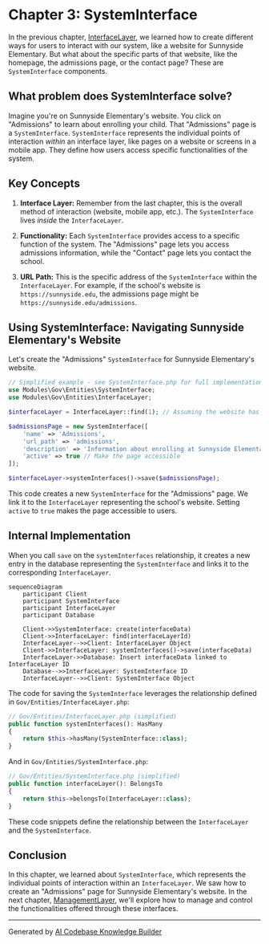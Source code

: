 # Chapter 3: SystemInterface

In the previous chapter, [InterfaceLayer](02_interfacelayer.md), we learned how to create different ways for users to interact with our system, like a website for Sunnyside Elementary.  But what about the specific parts of that website, like the homepage, the admissions page, or the contact page?  These are `SystemInterface` components.

## What problem does SystemInterface solve?

Imagine you're on Sunnyside Elementary's website. You click on "Admissions" to learn about enrolling your child.  That "Admissions" page is a `SystemInterface`.  `SystemInterface` represents the individual points of interaction *within* an interface layer, like pages on a website or screens in a mobile app.  They define how users access specific functionalities of the system.

## Key Concepts

1. **Interface Layer:**  Remember from the last chapter, this is the overall method of interaction (website, mobile app, etc.).  The `SystemInterface` lives *inside* the `InterfaceLayer`.

2. **Functionality:** Each `SystemInterface` provides access to a specific function of the system.  The "Admissions" page lets you access admissions information, while the "Contact" page lets you contact the school.

3. **URL Path:**  This is the specific address of the `SystemInterface` within the `InterfaceLayer`. For example, if the school's website is `https://sunnyside.edu`, the admissions page might be `https://sunnyside.edu/admissions`.

## Using SystemInterface: Navigating Sunnyside Elementary's Website

Let's create the "Admissions" `SystemInterface` for Sunnyside Elementary's website.

```php
// Simplified example - see SystemInterface.php for full implementation
use Modules\Gov\Entities\SystemInterface;
use Modules\Gov\Entities\InterfaceLayer;

$interfaceLayer = InterfaceLayer::find(1); // Assuming the website has ID 1

$admissionsPage = new SystemInterface([
    'name' => 'Admissions',
    'url_path' => 'admissions',
    'description' => 'Information about enrolling at Sunnyside Elementary',
    'active' => true // Make the page accessible
]);

$interfaceLayer->systemInterfaces()->save($admissionsPage);
```

This code creates a new `SystemInterface` for the "Admissions" page.  We link it to the `InterfaceLayer` representing the school's website.  Setting `active` to `true` makes the page accessible to users.

## Internal Implementation

When you call `save` on the `systemInterfaces` relationship, it creates a new entry in the database representing the `SystemInterface` and links it to the corresponding `InterfaceLayer`.

```mermaid
sequenceDiagram
    participant Client
    participant SystemInterface
    participant InterfaceLayer
    participant Database

    Client->>SystemInterface: create(interfaceData)
    Client->>InterfaceLayer: find(interfaceLayerId)
    InterfaceLayer-->>Client: InterfaceLayer Object
    Client->>InterfaceLayer: systemInterfaces()->save(interfaceData)
    InterfaceLayer->>Database: Insert interfaceData linked to InterfaceLayer ID
    Database-->>InterfaceLayer: SystemInterface ID
    InterfaceLayer-->>Client: SystemInterface Object
```

The code for saving the `SystemInterface` leverages the relationship defined in `Gov/Entities/InterfaceLayer.php`:

```php
// Gov/Entities/InterfaceLayer.php (simplified)
public function systemInterfaces(): HasMany
{
    return $this->hasMany(SystemInterface::class);
}
```

And in `Gov/Entities/SystemInterface.php`:

```php
// Gov/Entities/SystemInterface.php (simplified)
public function interfaceLayer(): BelongsTo
{
    return $this->belongsTo(InterfaceLayer::class);
}
```

These code snippets define the relationship between the `InterfaceLayer` and the `SystemInterface`.

## Conclusion

In this chapter, we learned about `SystemInterface`, which represents the individual points of interaction within an `InterfaceLayer`. We saw how to create an "Admissions" page for Sunnyside Elementary's website. In the next chapter, [ManagementLayer](04_managementlayer.md), we'll explore how to manage and control the functionalities offered through these interfaces.


---

Generated by [AI Codebase Knowledge Builder](https://github.com/The-Pocket/Tutorial-Codebase-Knowledge)